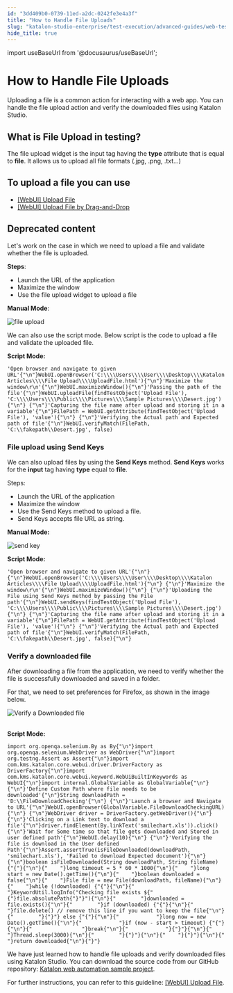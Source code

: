 ```yaml
---
id: "3dd409b0-0739-11ed-a2dc-0242fe3e4a3f"
title: "How to Handle File Uploads"
slug: "katalon-studio-enterprise/test-execution/advanced-guides/web-testing/how-to-handle-file-uploads"
hide_title: true
---
```

import useBaseUrl from '@docusaurus/useBaseUrl';

    

# <a id="id" class="anchor_top_offset"/><a id="ariaid-title1" class="anchor_top_offset"/>How to Handle File Uploads

    
      
<p xmlns="http://www.w3.org/1999/xhtml" className="p">Uploading a file is a common action for interacting with a web   app. You can handle the file upload action and verify the   downloaded files using Katalon Studio.</p> 
    
  
    

## <a id="id_1" class="anchor_top_offset"/>What is File Upload in testing?

    
      
<p xmlns="http://www.w3.org/1999/xhtml" className="p">The file upload widget is the input tag having the   <strong className="ph b">type</strong> attribute that is equal to   <strong className="ph b">file</strong>. It allows us to upload all file formats   (.jpg, .png, .txt…)</p> 
    
  

## <a id="id_2" class="anchor_top_offset"/>To upload a file you can use

<ul xmlns="http://www.w3.org/1999/xhtml" className="ul"><li className="li"> <a className="xref" href="/docs/katalon-studio-enterprise/keywords/web-ui-keywords/webui-upload-file">[WebUI] Upload File</a>   </li><li className="li"> <a className="xref" href="/docs/katalon-studio-enterprise/keywords/web-ui-keywords/webui-upload-file-by-drag-and-drop">[WebUI] Upload File by Drag-and-Drop</a>   </li></ul> 

## <a id="concept-7095" class="anchor_top_offset"/>Deprecated content

<p xmlns="http://www.w3.org/1999/xhtml" className="p">Let's work on the case in which we need to upload a file and validate whether the file is uploaded.</p> 
<p xmlns="http://www.w3.org/1999/xhtml" className="p"><strong className="ph b">Steps</strong>:</p> 
<ul xmlns="http://www.w3.org/1999/xhtml" className="ul"><li className="li">Launch the URL of the application</li><li className="li">Maximize the window</li><li className="li">Use the file upload widget to upload a file</li></ul> 
<p xmlns="http://www.w3.org/1999/xhtml" className="p"> <strong className="ph b">Manual Mode</strong>:</p> 
<p xmlns="http://www.w3.org/1999/xhtml" className="p"><img className="image" width={750} src={useBaseUrl("/22f09630-08a2-11ed-a2dc-0242fe3e4a3f.png")} alt="file upload" /></p> 
<p xmlns="http://www.w3.org/1999/xhtml" className="p">We can also use the script mode. Below script is the code to upload a file and validate the uploaded file.</p> 
<p xmlns="http://www.w3.org/1999/xhtml" className="p"><strong className="ph b">Script Mode:</strong></p> 
<pre xmlns="http://www.w3.org/1999/xhtml" className="pre codeblock"><code>'Open browser and navigate to given URL'{"\n"}WebUI.openBrowser('C:\\\\Users\\\\User\\\\Desktop\\\\Katalon Articles\\\\File Upload\\\\UploadFile.html'){"\n"}'Maximize the window\r\n'{"\n"}WebUI.maximizeWindow(){"\n"}'Passing the path of the file'{"\n"}WebUI.uploadFile(findTestObject('Upload File'), 'C:\\\\Users\\\\Public\\\\Pictures\\\\Sample Pictures\\\\Desert.jpg'){"\n"} {"\n"}'Capturing the file name after upload and storing it in a variable'{"\n"}FilePath = WebUI.getAttribute(findTestObject('Upload File'), 'value'){"\n"} {"\n"}'Verifying the Actual path and Expected path of file'{"\n"}WebUI.verifyMatch(FilePath, 'C:\\fakepath\\Desert.jpg', false)</code></pre> 

### <a id="concept-9572" class="anchor_top_offset"/>File upload using Send Keys

<p xmlns="http://www.w3.org/1999/xhtml" className="p">We can also upload files by using the <strong className="ph b">Send Keys</strong> method. <strong className="ph b">Send Keys</strong> works for the <strong className="ph b">input</strong> tag having <strong className="ph b">type</strong> equal to <strong className="ph b">file</strong>.</p> 
<p xmlns="http://www.w3.org/1999/xhtml" className="p">Steps:</p> 
<ul xmlns="http://www.w3.org/1999/xhtml" className="ul"><li className="li">Launch the URL of the application</li><li className="li">Maximize the window</li><li className="li">Use the Send Keys method to upload a file.</li><li className="li">Send Keys accepts file URL as string.</li></ul> 
<p xmlns="http://www.w3.org/1999/xhtml" className="p"><strong className="ph b">Manual Mode:</strong></p> 
<p xmlns="http://www.w3.org/1999/xhtml" className="p"><img className="image" width={750} src={useBaseUrl("/225a97c0-08a2-11ed-a2dc-0242fe3e4a3f.png")} alt="send key" /></p> 
<p xmlns="http://www.w3.org/1999/xhtml" className="p"><strong className="ph b">Script Mode:</strong></p> 
<pre xmlns="http://www.w3.org/1999/xhtml" className="pre codeblock"><code>'Open browser and navigate to given URL'{"\n"} {"\n"}WebUI.openBrowser('C:\\\\Users\\\\User\\\\Desktop\\\\Katalon Articles\\\\File Upload\\\\UploadFile.html'){"\n"} {"\n"}'Maximize the window\r\n'{"\n"}WebUI.maximizeWindow(){"\n"} {"\n"}'Uploading the File using Send Keys method by passing the File path'{"\n"}WebUI.sendKeys(findTestObject('Upload File'), 'C:\\\\Users\\\\Public\\\\Pictures\\\\Sample Pictures\\\\Desert.jpg'){"\n"} {"\n"}'Capturing the file name after upload and storing it in a variable'{"\n"}FilePath = WebUI.getAttribute(findTestObject('Upload File'), 'value'){"\n"} {"\n"}'Verifying the Actual path and Expected path of file'{"\n"}WebUI.verifyMatch(FilePath, 'C:\\fakepath\\Desert.jpg', false){"\n"}</code></pre> 

### <a id="concept-4815" class="anchor_top_offset"/>Verify a downloaded file

<p xmlns="http://www.w3.org/1999/xhtml" className="p">After downloading a file from the application, we need to verify whether the file is successfully downloaded and saved in a folder.</p> 
<p xmlns="http://www.w3.org/1999/xhtml" className="p">For that, we need to set preferences for Firefox, as shown in the image below.</p> 
<p xmlns="http://www.w3.org/1999/xhtml" className="p"><img className="image" src={useBaseUrl("https://github.com/katalon-studio/docs-images/raw/master/katalon-studio/tutorials/handle_file_uploads/Verify-a-Downloaded-File.png")} alt="Verify a Downloaded file" /><br /><br /></p> 
<p xmlns="http://www.w3.org/1999/xhtml" className="p"><strong className="ph b">Script Mode:</strong></p> 
<pre xmlns="http://www.w3.org/1999/xhtml" className="pre codeblock"><code>import org.openqa.selenium.By as By{"\n"}import org.openqa.selenium.WebDriver as WebDriver{"\n"}import org.testng.Assert as Assert{"\n"}import com.kms.katalon.core.webui.driver.DriverFactory as DriverFactory{"\n"}import com.kms.katalon.core.webui.keyword.WebUiBuiltInKeywords as WebUI{"\n"}import internal.GlobalVariable as GlobalVariable{"\n"} {"\n"}'Define Custom Path where file needs to be downloaded'{"\n"}String downloadPath = 'D:\\FileDownloadChecking'{"\n"} {"\n"}'Launch a browser and Navigate to URL'{"\n"}WebUI.openBrowser(GlobalVariable.FileDownloadCheckingURL){"\n"} {"\n"}WebDriver driver = DriverFactory.getWebDriver(){"\n"} {"\n"}'Clicking on a Link text to download a file'{"\n"}driver.findElement(By.linkText('smilechart.xls')).click(){"\n"}'Wait for Some time so that file gets downloaded and Stored in user defined path'{"\n"}WebUI.delay(10){"\n"} {"\n"}'Verifying the file is download in the User defined Path'{"\n"}Assert.assertTrue(isFileDownloaded(downloadPath, 'smilechart.xls'), 'Failed to download Expected document'){"\n"} {"\n"}boolean isFileDownloaded(String downloadPath, String fileName) {"{"}{"\n"}{"    "}long timeout = 5 * 60 * 1000{"\n"}{"    "}long start = new Date().getTime(){"\n"}{"    "}boolean downloaded = false{"\n"}{"    "}File file = new File(downloadPath, fileName){"\n"}{"    "}while (!downloaded) {"{"}{"\n"}{"        "}KeywordUtil.logInfo("Checking file exists ${"{"}file.absolutePath{"}"}"){"\n"}{"        "}downloaded = file.exists(){"\n"}{"        "}if (downloaded) {"{"}{"\n"}{"            "}file.delete() // remove this line if you want to keep the file{"\n"}{"        "}{"}"} else {"{"}{"\n"}{"            "}long now = new Date().getTime(){"\n"}{"            "}if (now - start &gt; timeout) {"{"}{"\n"}{"                "}break{"\n"}{"            "}{"}"}{"\n"}{"            "}Thread.sleep(3000){"\n"}{"        "}{"}"}{"\n"}{"    "}{"}"}{"\n"}{"    "}return downloaded{"\n"}{"}"}</code></pre> 
<p xmlns="http://www.w3.org/1999/xhtml" className="p">We have just learned how to handle file uploads and verify downloaded files using Katalon Studio. You can download the source code from our GitHub repository: <a className="xref j-external-link" href="https://github.com/katalon-studio/katalon-web-automation" target="_blank">Katalon web automation sample project</a>.</p> 
<p xmlns="http://www.w3.org/1999/xhtml" className="p">For further instructions, you can refer to this guideline: <a className="xref" href="/docs/katalon-studio-enterprise/keywords/web-ui-keywords/webui-upload-file">[WebUI] Upload File</a>.</p> 
